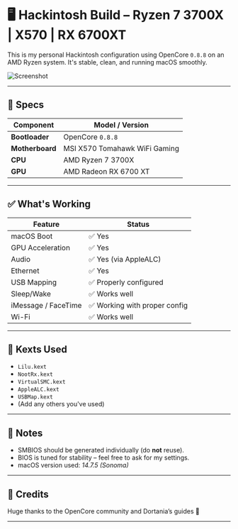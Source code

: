 # 🖥️ Hackintosh Build – Ryzen 7 3700X | X570 | RX 6700XT

This is my personal Hackintosh configuration using OpenCore `0.8.8` on an AMD Ryzen system. It's stable, clean, and running macOS smoothly.

![Screenshot](https://github.com/SheikhFoysaldiu/Zen-7-3700x-x570-mb-6700xt/blob/main/Screenshoots/Screenshot%202025-04-11%20at%2012.42.22%E2%80%AFPM.png?raw=true)

---

## 🧰 Specs

| Component     | Model / Version                       |
|---------------|----------------------------------------|
| **Bootloader**| OpenCore `0.8.8`                       |
| **Motherboard** | MSI X570 Tomahawk WiFi Gaming       |
| **CPU**       | AMD Ryzen 7 3700X                      |
| **GPU**       | AMD Radeon RX 6700 XT                 |

---

## ✅ What's Working

| Feature            | Status        |
|--------------------|---------------|
| macOS Boot         | ✅ Yes         |
| GPU Acceleration   | ✅ Yes         |
| Audio              | ✅ Yes (via AppleALC) |
| Ethernet           | ✅ Yes         |
| USB Mapping        | ✅ Properly configured |
| Sleep/Wake         | ✅ Works well  |
| iMessage / FaceTime| ✅ Working with proper config |
| Wi-Fi              | ✅ Works well |

---

## 🧩 Kexts Used

- `Lilu.kext`
- `NootRx.kext`
- `VirtualSMC.kext`
- `AppleALC.kext`
- `USBMap.kext`
- (Add any others you've used)

---

## 📝 Notes

- SMBIOS should be generated individually (do **not** reuse).
- BIOS is tuned for stability – feel free to ask for my settings.
- macOS version used: *14.7.5 (Sonoma)*

---

## 🙌 Credits

Huge thanks to the OpenCore community and Dortania’s guides 🙏

---

